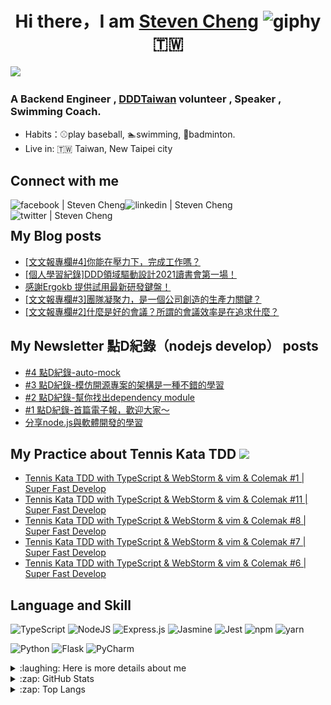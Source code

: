 <div align="center">
<h1>Hi there，I am <a href="https://blog.chiwencheng.com">Steven Cheng</a> <img src="https://media.giphy.com/media/hvRJCLFzcasrR4ia7z/giphy.gif" width="25px" alt="giphy"> 🇹🇼 </h1>
</div>


![](https://visitor-badge.glitch.me/badge?page_id=steven130169.steven130169)
<br />

### A Backend Engineer , [DDDTaiwan](https://www.ddd-tw.com) volunteer , Speaker , Swimming Coach.
- Habits：⚾play baseball, 🏊swimming, 🏸badminton.
- Live in: 🇹🇼 Taiwan, New Taipei city

## Connect with me
<div>
<a href="https://www.facebook.com/zheng.q.wen.96/">
<img align="left" alt="facebook | Steven Cheng"  src="https://img.icons8.com/plasticine/40/000000/facebook-new.png" />
 </a>
<a href="https://www.linkedin.com/in/chiwen-cheng/">
<img align="left" alt="linkedin | Steven Cheng"  src="https://img.icons8.com/plasticine/40/000000/linkedin.png" />
 </a>
<a href="https://twitter.com/stevencheng71">
<img align="left" alt="twitter | Steven Cheng"  src="https://img.icons8.com/plasticine/40/000000/twitter--v2.png" />
 </a>
</div>

<br>

## My Blog posts

<!-- BLOG-POST-LIST:START -->
- [[文文報專欄#4]你能在壓力下，完成工作嗎？](https://blog.chiwencheng.com/ni-neng-zai-ya-li-xia-wan-cheng-gong-zuo-ma/)
- [[個人學習紀錄]DDD領域驅動設計2021讀書會第一場！](https://blog.chiwencheng.com/domain-driven-design-2021-book-club/)
- [感謝Ergokb 提供試用最新研發鍵盤！](https://blog.chiwencheng.com/ergokb-keyboard/)
- [[文文報專欄#3]團隊凝聚力，是一個公司創造的生產力關鍵？](https://blog.chiwencheng.com/team-cohesiveness/)
- [[文文報專欄#2]什麼是好的會議？所謂的會議效率是在追求什麼？](https://blog.chiwencheng.com/meeting-skill/)
<!-- BLOG-POST-LIST:END -->

## My Newsletter 點D紀錄（nodejs develop） posts
<!-- SUBSTACK:START -->
- [#4 點D紀錄-auto-mock](https://nodejsdevelop.substack.com/p/4-d-auto-mock)
- [#3 點D紀錄-模仿開源專案的架構是一種不錯的學習](https://nodejsdevelop.substack.com/p/3-d)
- [#2 點D紀錄-幫你找出dependency module](https://nodejsdevelop.substack.com/p/2-d)
- [#1 點D紀錄-首篇電子報，歡迎大家～](https://nodejsdevelop.substack.com/p/1-nodejs-develop)
- [分享node.js與軟體開發的學習](https://nodejsdevelop.substack.com/p/coming-soon)
<!-- SUBSTACK:END -->

## My Practice about Tennis Kata TDD ![](https://img.icons8.com/cute-clipart/40/000000/youtube.png)
<!-- YOUTUBE-PLAYLIST:START -->
- [Tennis Kata TDD with TypeScript &amp; WebStorm &amp; vim &amp; Colemak #1 | Super Fast Develop](https://www.youtube.com/watch?v=fF1v-Fr5BQw)
- [Tennis Kata TDD with TypeScript &amp; WebStorm &amp; vim &amp; Colemak #11 | Super Fast Develop](https://www.youtube.com/watch?v=ZtibdQl1MNg)
- [Tennis Kata TDD with TypeScript &amp; WebStorm &amp; vim &amp; Colemak #8 | Super Fast Develop](https://www.youtube.com/watch?v=yyvygcXBnuw)
- [Tennis Kata TDD with TypeScript &amp; WebStorm &amp; vim &amp; Colemak #7 | Super Fast Develop](https://www.youtube.com/watch?v=lhJRMWOzhwE)
- [Tennis Kata TDD with TypeScript &amp; WebStorm &amp; vim &amp; Colemak #6 | Super Fast Develop](https://www.youtube.com/watch?v=-R8mtXIISPM)
<!-- YOUTUBE-PLAYLIST:END -->


## Language and Skill
<p>
<img  alt="TypeScript" src="https://img.shields.io/badge/typescript-%23007ACC.svg?style=for-the-badge&logo=typescript&logoColor=white"/>
<img  alt="NodeJS" src="https://img.shields.io/badge/node.js-%2343853D.svg?style=for-the-badge&logo=node-dot-js&logoColor=white"/>
<img  alt="Express.js" src="https://img.shields.io/badge/express.js-%23404d59.svg?style=for-the-badge&logo=express&logoColor=%2361DAFB"/>
<img  alt="Jasmine" src="https://img.shields.io/badge/jasmine-%238A4182.svg?style=for-the-badge&logo=jasmine&logoColor=white" />
<img alt="Jest"  src="https://img.shields.io/badge/Jest-C21325?style=for-the-badge&logo=jest&logoColor=white"/>
<img alt="npm" src="https://img.shields.io/badge/npm-CB3837?style=for-the-badge&logo=npm&logoColor=white"/>
<img alt="yarn" src="https://img.shields.io/badge/Yarn-2C8EBB?style=for-the-badge&logo=yarn&logoColor=white"/>
</p>
<p>
<img  alt="Python" src="https://img.shields.io/badge/python-%2314354C.svg?style=for-the-badge&logo=python&logoColor=white"/>
<img  alt="Flask" src="https://img.shields.io/badge/flask-%23000.svg?style=for-the-badge&logo=flask&logoColor=white"/>
<img  alt="PyCharm" src="https://img.shields.io/badge/pycharm-143?style=for-the-badge&logo=pycharm&logoColor=black&color=black&labelColor=green"/>
</p>


<details>
 <summary> :laughing: Here is more details about me</summary>


<!--START_SECTION:waka-->
![Code Time](http://img.shields.io/badge/Code%20Time-1%2C863%20hrs%2043%20mins-blue)

![Profile Views](http://img.shields.io/badge/Profile%20Views-0-blue)

**🐱 My GitHub Data** 

> 📦 38.1 kB Used in GitHub's Storage 
 > 
> 🏆 16 Contributions in the Year 2024
 > 
> 🚫 Not Opted to Hire
 > 
> 📜 52 Public Repositories 
 > 
> 🔑 1 Private Repositories 
 > 
**I'm an Early 🐤** 

```text
🌞 Morning                66 commits          ███████░░░░░░░░░░░░░░░░░░   26.29 % 
🌆 Daytime                129 commits         █████████████░░░░░░░░░░░░   51.39 % 
🌃 Evening                56 commits          ██████░░░░░░░░░░░░░░░░░░░   22.31 % 
🌙 Night                  0 commits           ░░░░░░░░░░░░░░░░░░░░░░░░░   00.00 % 
```
📅 **I'm Most Productive on Sunday** 

```text
Monday                   17 commits          ██░░░░░░░░░░░░░░░░░░░░░░░   06.77 % 
Tuesday                  11 commits          █░░░░░░░░░░░░░░░░░░░░░░░░   04.38 % 
Wednesday                15 commits          █░░░░░░░░░░░░░░░░░░░░░░░░   05.98 % 
Thursday                 59 commits          ██████░░░░░░░░░░░░░░░░░░░   23.51 % 
Friday                   50 commits          █████░░░░░░░░░░░░░░░░░░░░   19.92 % 
Saturday                 39 commits          ████░░░░░░░░░░░░░░░░░░░░░   15.54 % 
Sunday                   60 commits          ██████░░░░░░░░░░░░░░░░░░░   23.90 % 
```


📊 **This Week I Spent My Time On** 

```text
🕑︎ Time Zone: Asia/Taipei

💬 Programming Languages: 
TypeScript               6 hrs 44 mins       ████████████████████░░░░░   81.62 % 
Other                    30 mins             ██░░░░░░░░░░░░░░░░░░░░░░░   06.06 % 
JavaScript               24 mins             █░░░░░░░░░░░░░░░░░░░░░░░░   04.89 % 
sh                       20 mins             █░░░░░░░░░░░░░░░░░░░░░░░░   04.15 % 
GraphQL                  10 mins             █░░░░░░░░░░░░░░░░░░░░░░░░   02.16 % 

🔥 Editors: 
IntelliJ IDEA            7 hrs 24 mins       ██████████████████████░░░   89.79 % 
Google Calendar          30 mins             ██░░░░░░░░░░░░░░░░░░░░░░░   06.06 % 
Zsh                      20 mins             █░░░░░░░░░░░░░░░░░░░░░░░░   04.15 % 

🐱‍💻 Projects: 
Gen2Gen-Backend          7 hrs 45 mins       ███████████████████████░░   93.94 % 
Unknown Project          30 mins             ██░░░░░░░░░░░░░░░░░░░░░░░   06.06 % 

💻 Operating System: 
Mac                      7 hrs 45 mins       ███████████████████████░░   93.94 % 
Unknown OS               30 mins             ██░░░░░░░░░░░░░░░░░░░░░░░   06.06 % 
```

**I Mostly Code in JavaScript** 

```text
JavaScript               9 repos             ██████████░░░░░░░░░░░░░░░   40.91 % 
TypeScript               6 repos             ███████░░░░░░░░░░░░░░░░░░   27.27 % 
C#                       2 repos             ██░░░░░░░░░░░░░░░░░░░░░░░   09.09 % 
CSS                      2 repos             ██░░░░░░░░░░░░░░░░░░░░░░░   09.09 % 
Shell                    1 repo              █░░░░░░░░░░░░░░░░░░░░░░░░   04.55 % 
```



**Timeline**

![Lines of Code chart](https://raw.githubusercontent.com/steven130169/steven130169/main/assets/bar_graph.png)


 Last Updated on 08/12/2024 16:07:33 UTC
<!--END_SECTION:waka-->

</details>


<details>
<summary> :zap: GitHub Stats</summary>
<img src="https://github-readme-stats.vercel.app/api?username=steven130169" alt="Steven Cheng 's Github Stats">
</details>
<details>
<summary> :zap: Top Langs</summary>
<img src="https://github-readme-stats.vercel.app/api/top-langs/?username=steven130169&hide=jupyter&layout=compact" alt="Steven Cheng 's Top Langs">
</details>

